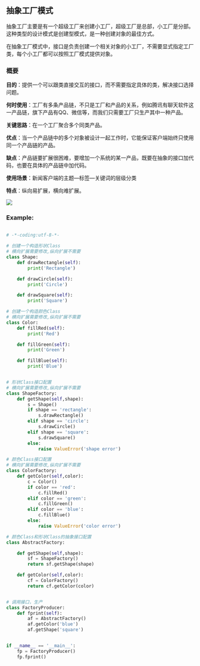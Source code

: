 ## 抽象工厂模式

抽象工厂主要是有一个超级工厂来创建小工厂，超级工厂是总部，小工厂是分部。这种类型的设计模式是创建型模式，是一种创建对象的最佳方式。

在抽象工厂模式中，接口是负责创建一个相关对象的小工厂，不需要显式指定工厂类，每个小工厂都可以按照工厂模式提供对象。

### 概要

**目的**：提供一个可以跟类直接交互的接口，而不需要指定具体的类，解决接口选择问题。

**何时使用**：工厂有多条产品链，不只是工厂和产品的关系，例如腾讯有聊天软件这一产品链，旗下产品有QQ、微信等，而我们只需要工厂只生产其中一种产品。

**关键思路**：在一个工厂聚合多个同类产品。

**优点**：当一个产品链中的多个对象被设计一起工作时，它能保证客户端始终只使用同一个产品链的产品。

**缺点**：产品链要扩展很困难，要增加一个系统的某一产品，既要在抽象的接口加代码，也要在具体的产品链中加代码。

**使用场景**：新闻客户端的主题—标签—关键词的层级分类

**特点**：纵向易扩展，横向难扩展。

![](http://graysliver.oss-cn-shenzhen.aliyuncs.com/design_patterns/abstractfactory_pattern_uml_diagram.jpg)

### Example:

```python

# -*-coding:utf-8-*-

# 创建一个构造形状Class
# 横向扩展需要修改,纵向扩展不需要
class Shape:
    def drawRectangle(self):
        print('Rectangle')

    def drawCircle(self):
        print('Circle')

    def drawSquare(self):
        print('Square')

# 创建一个构造颜色Class
# 横向扩展需要修改,纵向扩展不需要
class Color:
    def fillRed(self):
        print('Red')

    def fillGreen(self):
        print('Green')

    def fillBlue(self):
        print('Blue')


# 形状Class接口配置
# 横向扩展需要修改,纵向扩展不需要
class ShapeFactory:
    def getShape(self,shape):
        s = Shape()
        if shape == 'rectangle':
            s.drawRectangle()
        elif shape == 'circle':
            s.drawCircle()
        elif shape == 'square':
            s.drawSquare()
        else:
            raise ValueError('shape error')

# 颜色Class接口配置
# 横向扩展需要修改,纵向扩展不需要
class ColorFactory:
    def getColor(self,color):
        c = Color()
        if color == 'red':
            c.fillRed()
        elif color == 'green':
            c.fillGreen()
        elif color == 'blue':
            c.fillBlue()
        else:
            raise ValueError('color error')

# 颜色Class和形状Class的抽象接口配置
class AbstractFactory:

    def getShape(self,shape):
        sf = ShapeFactory()
        return sf.getShape(shape)

    def getColor(self,color):
        cf = ColorFactory()
        return cf.getColor(color)


# 调用接口，生产
class FactoryProducer:
    def fprint(self):
        af = AbstractFactory()
        af.getColor('blue')
        af.getShape('square')


if __name__ == '__main__':
    fp = FactoryProducer()
    fp.fprint()
```

